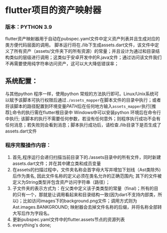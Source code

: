 # flutter项目的资产映射器
### 版本：PYTHON 3.9

flutter资产映射器用于自动在pubspec.yaml文件中定义资产列表并且生成对应的类方便代码层面的调用。
脚本运行将在./lib下生成assets.dart文件，该文件中定义了所有资产（assets/文件夹下的所有资源）的常量；并且设计为通过和目录结构类似的层级进行调用；这类似于安卓开发中的R.java文件；通过访问该文件我们不再需要使用纯字符串访问资产，这可以大大降低错误率；
## 系统配置：
  与其他python 程序一样，使用python 常规的方法执行即可。Linux/Unix系统可以赋予该脚本可执行权限后通过`./assets_mapper`在脚本文件的目录中执行；或者将该脚本的路径配置到环境变量*PATH*后在任何地方输入`assets_mapper`执行\[推荐\];命令的执行需在flutter根目录中
  Windows中可以安装python 环境后在命令行中执行;
  该脚本的执行不需要任何参数，若没有任何意外；则程序执行成功不会有任何消息；若失败则会看到消息；脚本执行成功后，请检查./lib目录下是否生成了assets.dart文件

### 程序完整操作内容：
  1. 首先,程序运行会递归扫描当前目录下的./assets目录中的所有文件，同时新建assets.dart文件；并在其中建立类和成员变量
  2. 在assets的扫描过程中，文件夹名称会首字母大写并增加下划线（Ast类除外)后作为类名, 因此文件名称的定义必须在类名允许的正确范围内; 其下的文件被定义为String类型并包含资产访问字符串（路径）；
  3. 子文件夹的表示方式为：在父类中定义该子类类型的常量（final)；所有的目的只有一个，那就是让调用看起来和目录结构一致(因为dart不支持内部类，所以)；比如访问images下的background.png文件；调用方式则为Ast.images.BANKGROUND; 映射器会去掉文件名称的后缀，并将名称全部转大写后作为字段名。
  5. 更新pubspec.yaml文件中的flutter.assets节点的资源列表
  6. everything's done;
